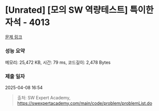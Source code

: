 # [Unrated] [모의 SW 역량테스트] 특이한 자석 - 4013 

[문제 링크](https://swexpertacademy.com/main/code/problem/problemDetail.do?contestProbId=AWIeV9sKkcoDFAVH) 

### 성능 요약

메모리: 25,472 KB, 시간: 79 ms, 코드길이: 2,478 Bytes

### 제출 일자

2025-04-08 16:54



> 출처: SW Expert Academy, https://swexpertacademy.com/main/code/problem/problemList.do